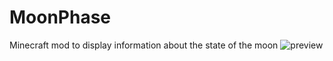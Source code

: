 # MoonPhase
Minecraft mod to display information about the state of the moon
![preview](https://discordmerch.com/collections/developers/products/developer-blurple-scrunchie "")
